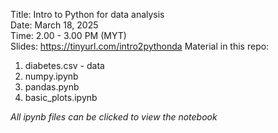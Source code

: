 Title: Intro to Python for data analysis\
Date: March 18, 2025\
Time: 2.00 - 3.00 PM (MYT)\
Slides: https://tinyurl.com/intro2pythonda
Material in this repo: 
1) diabetes.csv - data
2) numpy.ipynb
3) pandas.pynb
4) basic_plots.ipynb

*All ipynb files can be clicked to view the notebook*

